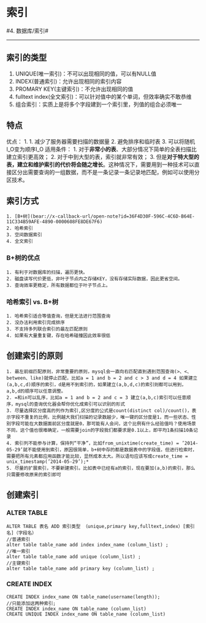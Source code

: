 # 索引
#4. 数据库/索引#
- - - -
##  索引的类型
1. UNIQUE(唯一索引)：不可以出现相同的值，可以有NULL值
2. INDEX(普通索引)：允许出现相同的索引内容
3. PROMARY KEY(主键索引)：不允许出现相同的值
4. fulltext index(全文索引)：可以针对值中的某个单词，但效率确实不敢恭维
5. 组合索引：实质上是将多个字段建到一个索引里，列值的组合必须唯一

## 特点
优点：
	1. 1. 减少了服务器需要扫描的数据量
	2. 避免排序和临时表
	3. 可以将随机I_O变为顺序I_O
适用条件：
	1. 对于**非常小的表**、大部分情况下简单的全表扫描比建立索引更高效； 
	2. 对于中到大型的表，索引就非常有效； 
	3. 但是**对于特大型的表，建立和维护索引的代价将会随之增长**。这种情况下，需要用到一种技术可以直接区分出需要查询的一组数据，而不是一条记录一条记录地匹配，例如可以使用分区技术。

## 索引方式
	1. [B+树](bear://x-callback-url/open-note?id=36F4D30F-596C-4C6D-B64E-11C334B59AFE-4890-0000608FE8DE67F6)
	2. 哈希索引
	3. 空间数据索引
	4. 全文索引
### B+树的优点
	1. 有利于对数据库的扫描，遍历更快。
	2. 磁盘读写代价更低，非叶子节点内之存储KEY，没有存储实际数据，因此更省空间。
	3. 查询效率更稳定，所有数据都位于叶子节点上。
### 哈希索引 vs. B+树
	1. 哈希索引适合等值查询，但是无法进行范围查询
	2. 没办法利用索引完成排序
	3. 不支持多列联合索引的最左匹配原则
	4. 如果有大量重复键，存在哈希碰撞因此效率很低

## 创建索引的原则
	1. 最左前缀匹配原则，非常重要的原则，mysql会一直向右匹配直到遇到范围查询(>、<、between、like)就停止匹配，比如a = 1 and b = 2 and c > 3 and d = 4 如果建立(a,b,c,d)顺序的索引，d是用不到索引的，如果建立(a,b,d,c)的索引则都可以用到，a,b,d的顺序可以任意调整。
	2. =和in可以乱序，比如a = 1 and b = 2 and c = 3 建立(a,b,c)索引可以任意顺序，mysql的查询优化器会帮你优化成索引可以识别的形式
	3. 尽量选择区分度高的列作为索引,区分度的公式是count(distinct col)/count()，表示字段不重复的比例，比例越大我们扫描的记录数越少，唯一键的区分度是1，而一些状态、性别字段可能在大数据面前区分度就是0，那可能有人会问，这个比例有什么经验值吗？使用场景不同，这个值也很难确定，一般需要join的字段我们都要求是0.1以上，即平均1条扫描10条记录
	4. 索引列不能参与计算，保持列“干净”，比如from_unixtime(create_time) = ’2014-05-29’就不能使用到索引，原因很简单，b+树中存的都是数据表中的字段值，但进行检索时，需要把所有元素都应用函数才能比较，显然成本太大。所以语句应该写成create_time = unix_timestamp(’2014-05-29’);*
	5. 尽量的扩展索引，不要新建索引。比如表中已经有a的索引，现在要加(a,b)的索引，那么只需要修改原来的索引即可

## 创建索引
### ALTER TABLE
```
ALTER TABLE 表名 ADD 索引类型 （unique,primary key,fulltext,index）[索引名]（字段名）
//普通索引
alter table table_name add index index_name (column_list) ;
//唯一索引
alter table table_name add unique (column_list) ;
//主键索引
alter table table_name add primary key (column_list) ;

```
### CREATE INDEX
```
CREATE INDEX index_name ON table_name(username(length)); 
//只能添加这两种索引;
CREATE INDEX index_name ON table_name (column_list)
CREATE UNIQUE INDEX index_name ON table_name (column_list)
```
